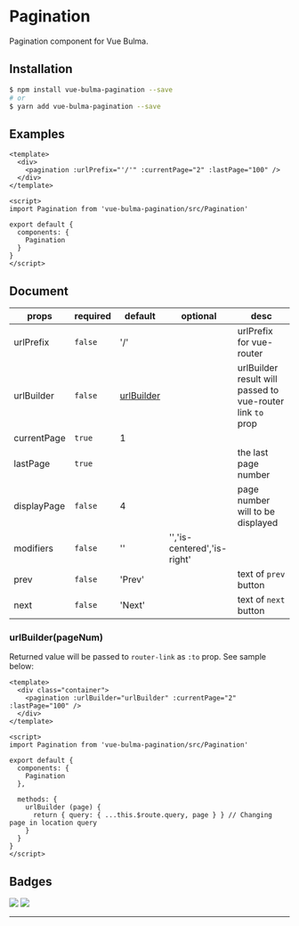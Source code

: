 # Pagination

Pagination component for Vue Bulma.

## Installation

```sh
$ npm install vue-bulma-pagination --save
# or
$ yarn add vue-bulma-pagination --save
```

## Examples

```vue
<template>
  <div>
    <pagination :urlPrefix="'/'" :currentPage="2" :lastPage="100" />
  </div>
</template>

<script>
import Pagination from 'vue-bulma-pagination/src/Pagination'

export default {
  components: {
    Pagination
  }
}
</script>
```
## Document

| props       | required | default                   | optional                    | desc                             |
| ----------- | -------- | --------------------------| --------------------------- | -------------------------------- |
| urlPrefix   | `false`  | '/'                       |                             | urlPrefix for vue-router         |
| urlBuilder  | `false`  | [urlBuilder](#urlbuilder) |                             | urlBuilder result will passed to vue-router link `to` prop        |
| currentPage | `true`   | 1                         |                             |                                  |
| lastPage    | `true`   |                           |                             | the last page number             |
| displayPage | `false`  | 4                         |                             | page number will to be displayed |
| modifiers   | `false`  | ''                        | '','is-centered','is-right' |                                  |
| prev        | `false`  | 'Prev'                    |                             | text of `prev` button            |
| next        | `false`  | 'Next'                    |                             | text of `next` button            |


### urlBuilder(pageNum)
Returned value will be passed to `router-link` as `:to` prop. See sample below:
```vue
<template>
  <div class="container">
    <pagination :urlBuilder="urlBuilder" :currentPage="2" :lastPage="100" />
  </div>
</template>

<script>
import Pagination from 'vue-bulma-pagination/src/Pagination'

export default {
  components: {
    Pagination
  },

  methods: {
    urlBuilder (page) {
      return { query: { ...this.$route.query, page } } // Changing page in location query
    }
  }
}
</script>
```

## Badges

![](https://img.shields.io/badge/license-MIT-blue.svg)
![](https://img.shields.io/badge/status-dev-yellow.svg)

---
